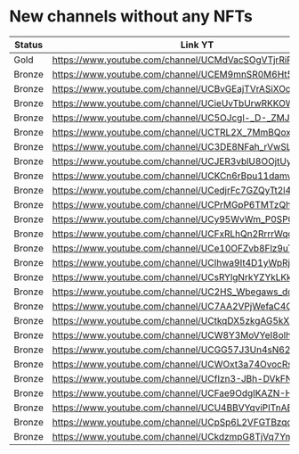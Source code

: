 # New channels without any NFTs

| Status | Link YT | Link Channel |
| --- | --- | --- |
| Gold | https://www.youtube.com/channel/UCMdVacSOgVTjrRiRU1D1RTg | https://gleev.xyz/channel/62730 |
| Bronze | https://www.youtube.com/channel/UCEM9mnSR0M6Ht5NdDlBh3Ig | https://gleev.xyz/channel/62536 |
| Bronze | https://www.youtube.com/channel/UCBvGEajTVrASiXOcEA4SnIQ | https://gleev.xyz/channel/62713 |
| Bronze | https://www.youtube.com/channel/UCieUvTbUrwRKKOWNDXGxDlA | https://gleev.xyz/channel/62725 |
| Bronze | https://www.youtube.com/channel/UC5OJcgl-_D-_ZMJaXdDZrMQ | https://gleev.xyz/channel/62732 |
| Bronze | https://www.youtube.com/channel/UCTRL2X_7MmBQoxtfz4-iZaA | https://gleev.xyz/channel/62733 |
| Bronze | https://www.youtube.com/channel/UC3DE8NFah_rVwSL_B1pnw3g | https://gleev.xyz/channel/62742 |
| Bronze | https://www.youtube.com/channel/UCJER3vblU8OOjtUyrVtNqbw | https://gleev.xyz/channel/62748 |
| Bronze | https://www.youtube.com/channel/UCKCn6rBpu11damv4X12CBpg | https://gleev.xyz/channel/62749 |
| Bronze | https://www.youtube.com/channel/UCedjrFc7GZQyTt2l454AAlA | https://gleev.xyz/channel/62750 |
| Bronze | https://www.youtube.com/channel/UCPrMGpP6TMTzQhqZEaIxjSg | https://gleev.xyz/channel/62753 |
| Bronze | https://www.youtube.com/channel/UCy95WvWm_P0SP0hIdpz2tng | https://gleev.xyz/channel/62755 |
| Bronze | https://www.youtube.com/channel/UCFxRLhQn2RrrrWqoLDxbo9g | https://gleev.xyz/channel/62760 |
| Bronze | https://www.youtube.com/channel/UCe10OFZvb8Flz9uT0JtD2NQ | https://gleev.xyz/channel/62768 |
| Bronze | https://www.youtube.com/channel/UCIhwa9It4D1yWpRjIMcOqyA | https://gleev.xyz/channel/62773 |
| Bronze | https://www.youtube.com/channel/UCsRYlgNrkYZYkLKk3qbgc-Q | https://gleev.xyz/channel/62780 |
| Bronze | https://www.youtube.com/channel/UC2HS_Wbegaws_domaknDiaQ | https://gleev.xyz/channel/62788 |
| Bronze | https://www.youtube.com/channel/UC7AA2VPjWefaC4CHFWv6ZzA | https://gleev.xyz/channel/62809 |
| Bronze | https://www.youtube.com/channel/UCtkqDX5zkgAG5kX8l7rxEjA | https://gleev.xyz/channel/62812 |
| Bronze | https://www.youtube.com/channel/UCW8Y3MoVYeI8olhttiiDoyw | https://gleev.xyz/channel/62814 |
| Bronze | https://www.youtube.com/channel/UCGG57J3Un4sN62RxRv0eD5w | https://gleev.xyz/channel/62819 |
| Bronze | https://www.youtube.com/channel/UCWOxt3a74OvocRs4JRPMp0A | https://gleev.xyz/channel/62822 |
| Bronze | https://www.youtube.com/channel/UCfIzn3-JBh-DVkFNJCM47bg | https://gleev.xyz/channel/62824 |
| Bronze | https://www.youtube.com/channel/UCFae9OdgIKAZN-Hp2EgQ5eQ | https://gleev.xyz/channel/62829 |
| Bronze | https://www.youtube.com/channel/UCU4BBVYqviPITnAEGJJ8RDw | https://gleev.xyz/channel/62832 |
| Bronze | https://www.youtube.com/channel/UCpSp6L2VFGTBzqcFFh0UNXA | https://gleev.xyz/channel/62836 |
| Bronze | https://www.youtube.com/channel/UCkdzmpG8TjVq7Ym7TixiO-w | https://gleev.xyz/channel/62840 |
